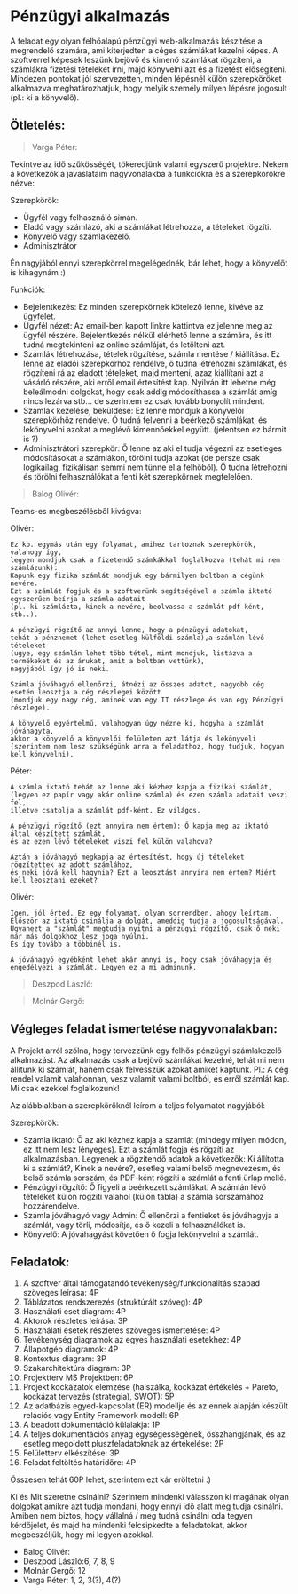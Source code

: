 # Pénzügyi alkalmazás

A feladat egy olyan felhőalapú pénzügyi web-alkalmazás készítése a megrendelő számára, ami kiterjedten a céges számlákat kezelni képes. A szoftverrel képesek leszünk bejövő és kimenő számlákat rögzíteni, a számlákra fizetési tételeket írni, majd könyvelni azt és a fizetést elősegíteni. Mindezen pontokat jól szervezetten, minden lépésnél külön szerepköröket alkalmazva meghatározhatjuk, hogy melyik személy milyen lépésre jogosult (pl.: ki a könyvelő).  

## Ötletelés:
> Varga Péter:

Tekintve az idő szűkösségét, tökeredjünk valami egyszerű projektre.
Nekem a következők a javaslataim nagyvonalakba a funkciókra és a szerepkörökre nézve:

Szerepkörök:
- Ügyfél vagy felhasználó simán. 
- Eladó vagy számlázó, aki a számlákat létrehozza, a tételeket rögzíti.
- Könyvelő vagy számlakezelő.
- Adminisztrátor

Én nagyjából ennyi szerepkörrel megelégednék, bár lehet, hogy a könyvelőt is kihagynám :)

Funkciók: 
- Bejelentkezés: Ez minden szerepkörnek kötelező lenne, kivéve az ügyfelet.
- Ügyfél nézet: Az email-ben kapott linkre kattintva ez jelenne meg az ügyfél részére.
Bejelentkezés nélkül elérhető lenne a számára, és itt tudná megtekinteni az online számláját, és letölteni azt.
- Számlák létrehozása, tételek rögzítése, számla mentése / kiállítása.
Ez lenne az eladói szerepkörhöz rendelve, ő tudna létrehozni számlákat, és rögzíteni rá az eladott tételeket, majd menteni, azaz kiállítani azt a vásárló részére, aki erről email értesítést kap.
Nyilván itt lehetne még beleálmodni dolgokat, hogy csak addig módosíthassa a számlát amíg nincs lezárva stb... de szerintem ez csak tovább bonyolít mindent.
- Számlák kezelése, beküldése: Ez lenne mondjuk a könyvelői szerepkörhöz rendelve.
Ő tudná felvenni a beérkező számlákat, és lekönyvelni azokat a meglévő kimennőekkel együtt. (jelentsen ez bármit is ?)
- Adminisztrátori szerepkör: Ő lenne az aki el tudja végezni az esetleges módosításokat a számlákon, törölni tudja azokat (de persze csak logikailag, fizikálisan semmi nem tünne el a felhőből). Ő tudna létrehozni és törölni felhasználókat a fenti két szerepkörnek megfelelően.

> Balog Olivér:

Teams-es megbeszélésből kivágva:

Olivér:
```
Ez kb. egymás után egy folyamat, amihez tartoznak szerepkörök, valahogy így,
legyen mondjuk csak a fizetendő számkákkal foglalkozva (tehát mi nem számlázunk):
Kapunk egy fizika számlát mondjuk egy bármilyen boltban a cégünk nevére. 
Ezt a számlát fogjuk és a szoftverünk segítségével a számla iktató egyszerűen beírja a számla adatait
(pl. ki számlázta, kinek a nevére, beolvassa a számlát pdf-ként, stb..).

A pénzügyi rögzítő az annyi lenne, hogy a pénzügyi adatokat, 
tehát a pénznemet (lehet esetleg külföldi számla),a számlán lévő tételeket
(ugye, egy számlán lehet több tétel, mint mondjuk, listázva a termékeket és az árukat, amit a boltban vettünk),
nagyjából így jó is neki.

Számla jóváhagyó ellenőrzi, átnézi az összes adatot, nagyobb cég esetén leosztja a cég részlegei között 
(mondjuk egy nagy cég, aminek van egy IT részlege és van egy Pénzügyi részlege).

A könyvelő egyértelmű, valahogyan úgy nézne ki, hogyha a számlát jóváhagyta, 
akkor a könyvelő a könyvelői felületen azt látja és lekönyveli 
(szerintem nem lesz szükségünk arra a feladathoz, hogy tudjuk, hogyan kell könyvelni).
```

Péter:
```
A számla iktató tehát az lenne aki kézhez kapja a fizikai számlát,
(legyen ez papír vagy akár online számla) és ezen számla adatait veszi fel,
illetve csatolja a számlát pdf-ként. Ez világos.

A pénzügyi rögzítő (ezt annyira nem értem): Ő kapja meg az iktató által készített számlát,
és az ezen lévő tételeket viszi fel külön valahova?

Aztán a jóváhagyó megkapja az értesítést, hogy új tételeket rögzítettek az adott számlához, 
és neki jóvá kell hagynia? Ezt a leosztást annyira nem értem? Miért kell leosztani ezeket?
```

Olivér:
```
Igen, jól érted. Ez egy folyamat, olyan sorrendben, ahogy leírtam. 
Először az iktató csinálja a dolgát, ameddig tudja a jogosultságával. 
Ugyanezt a "számlát" megtudja nyitni a pénzügyi rögzítő, csak ő neki már más dolgokhoz lesz joga nyúlni.
És így tovább a többinél is.

A jóváhagyó egyébként lehet akár annyi is, hogy csak jóváhagyja és engedélyezi a számlát. Legyen ez a mi adminunk.
```
> Deszpod László:

> Molnár Gergő:

## Végleges feladat ismertetése nagyvonalakban:
A Projekt arról szólna, hogy tervezzünk egy felhős pénzügyi számlakezelő alkalmazást.
Az alkalmazás csak a bejövő számlákat kezelné, tehát mi nem állítunk ki számlát, hanem csak felvesszük azokat amiket kaptunk.
Pl.: A cég rendel valamit valahonnan, vesz valamit valami boltból, és erről számlát kap. Mi csak ezekkel foglalkozunk!

Az alábbiakban a szerepköröknél leírom a teljes folyamatot nagyjából:

Szerepkörök:
- Számla iktató: Ő az aki kézhez kapja a számlát (mindegy milyen módon, ez itt nem lesz lényeges).
Ezt a számlát fogja és rögzíti az alkalmazásban. Legyenek a rögzítendő adatok a következők: Ki állította ki a számlát?, Kinek a nevére?, esetleg valami belső megnevezésm, és belső számla sorszám, és PDF-ként rögzíti a számlát a fenti ürlap mellé.
- Pénzügyi rögzítő: Ő figyeli a beérkezett számlákat. A számlán lévő tételeket külön rögzíti valahol (külön tábla) a számla sorszámához hozzárendelve.
- Számla jóváhagyó vagy Admin: Ő ellenőrzi a fentieket és jóváhagyja a számlát, vagy törli, módosítja, és ő kezeli a felhasználókat is.
- Könyvelő: A jóváhagyást követően ő fogja lekönyvelni a számlát.

## Feladatok:

1. A szoftver által támogatandó tevékenység/funkcionalitás szabad szöveges leírása: 4P
2. Táblázatos rendszerezés (struktúrált szöveg): 4P
3. Használati eset diagram: 4P
4. Aktorok részletes leírása: 3P
5. Használati esetek részletes szöveges ismertetése: 4P
6. Tevékenység diagramok az egyes használati esetekhez: 4P
7. Állapotgép diagramok: 4P
8. Kontextus diagram: 3P
9. Szakarchitektúra diagram: 3P
10. Projektterv MS Projektben: 6P
11. Projekt kockázatok elemzése (halszálka, kockázat értékelés + Pareto, kockázat tervezés (stratégia), SWOT): 5P
12. Az adatbázis egyed-kapcsolat (ER) modellje és az ennek alapján készült relációs vagy Entity Framework modell: 6P
13. A beadott dokumentáció külalakja: 1P
14. A teljes dokumentációs anyag egységességének, összhangjának, és az esetleg megoldott pluszfeladatoknak az értékelése: 2P
15. Felületterv elkészítése: 3P
16. Feladat feltöltés határidőre: 4P

Összesen tehát 60P lehet, szerintem ezt kár eröltetni :)

Ki és Mit szeretne csinálni?
Szerintem mindenki válasszon ki magának olyan dolgokat amikre azt tudja mondani, hogy ennyi idő alatt meg tudja csinálni.
Amiben nem biztos, hogy vállalná / meg tudná csinálni oda tegyen kérdőjelet, és majd ha mindenki felcsipkedte a feladatokat, akkor megbeszéljük, hogy mi legyen azokkal.
- Balog Olivér:
- Deszpod László:6, 7, 8, 9
- Molnár Gergő: 12
- Varga Péter: 1, 2, 3(?), 4(?)
